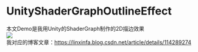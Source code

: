 # UnityShaderGraphOutlineEffect
本文Demo是我用Unity的ShaderGraph制作的2D描边效果  
![](https://img-blog.csdnimg.cn/20210303095512374.gif)  
我对应的博客文章：https://linxinfa.blog.csdn.net/article/details/114289274  
